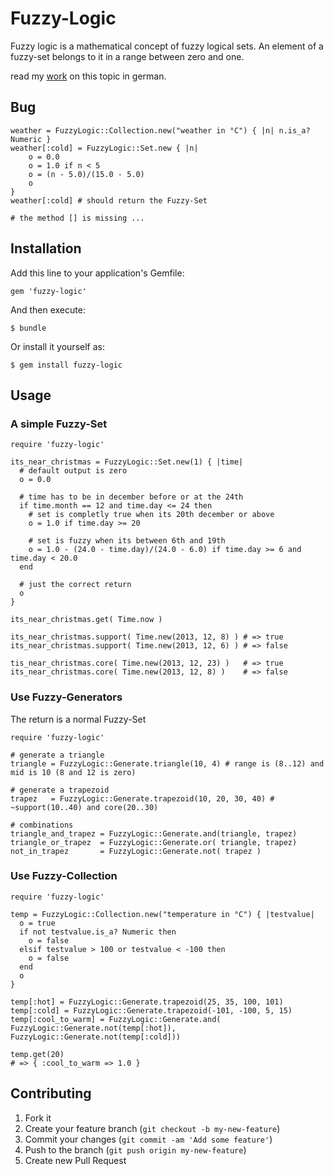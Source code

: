 # Fuzzy-Logic

Fuzzy logic is a mathematical concept of fuzzy logical sets.
An element of a fuzzy-set belongs to it in a range between zero and one.

read my [work](http://writedown.eu/wp-content/uploads/2013/01/fuzzy-logik_fuzzy-regeln.pdf) on this topic in german.

## Bug
    weather = FuzzyLogic::Collection.new("weather in °C") { |n| n.is_a? Numeric }
    weather[:cold] = FuzzyLogic::Set.new { |n|
        o = 0.0
        o = 1.0 if n < 5
        o = (n - 5.0)/(15.0 - 5.0)
        o
    }
    weather[:cold] # should return the Fuzzy-Set
    
    # the method [] is missing ...

## Installation

Add this line to your application's Gemfile:

    gem 'fuzzy-logic'

And then execute:

    $ bundle

Or install it yourself as:

    $ gem install fuzzy-logic

## Usage

### A simple Fuzzy-Set

    require 'fuzzy-logic'

    its_near_christmas = FuzzyLogic::Set.new(1) { |time|
      # default output is zero
      o = 0.0
      
      # time has to be in december before or at the 24th
      if time.month == 12 and time.day <= 24 then
        # set is completly true when its 20th december or above
        o = 1.0 if time.day >= 20

        # set is fuzzy when its between 6th and 19th
        o = 1.0 - (24.0 - time.day)/(24.0 - 6.0) if time.day >= 6 and time.day < 20.0
      end

      # just the correct return
      o
    }
    
    its_near_christmas.get( Time.now )
    
    its_near_christmas.support( Time.new(2013, 12, 8) ) # => true
    its_near_christmas.support( Time.new(2013, 12, 6) ) # => false
    
    tis_near_christmas.core( Time.new(2013, 12, 23) )   # => true
    its_near_christmas.core( Time.new(2013, 12, 8) )    # => false

### Use Fuzzy-Generators

The return is a normal Fuzzy-Set

    require 'fuzzy-logic'
    
    # generate a triangle
    triangle = FuzzyLogic::Generate.triangle(10, 4) # range is (8..12) and mid is 10 (8 and 12 is zero)
    
    # generate a trapezoid
    trapez   = FuzzyLogic::Generate.trapezoid(10, 20, 30, 40) # ~support(10..40) and core(20..30)
    
    # combinations
    triangle_and_trapez = FuzzyLogic::Generate.and(triangle, trapez)
    triangle_or_trapez  = FuzzyLogic::Generate.or( triangle, trapez)
    not_in_trapez       = FuzzyLogic::Generate.not( trapez )

### Use Fuzzy-Collection

    require 'fuzzy-logic'
    
    temp = FuzzyLogic::Collection.new("temperature in °C") { |testvalue|
      o = true
      if not testvalue.is_a? Numeric then
        o = false
      elsif testvalue > 100 or testvalue < -100 then
        o = false
      end
      o
    }
    
    temp[:hot] = FuzzyLogic::Generate.trapezoid(25, 35, 100, 101)
    temp[:cold] = FuzzyLogic::Generate.trapezoid(-101, -100, 5, 15)
    temp[:cool_to_warm] = FuzzyLogic::Generate.and( FuzzyLogic::Generate.not(temp[:hot]), FuzzyLogic::Generate.not(temp[:cold]))

    temp.get(20)
    # => { :cool_to_warm => 1.0 }

## Contributing

1. Fork it
2. Create your feature branch (`git checkout -b my-new-feature`)
3. Commit your changes (`git commit -am 'Add some feature'`)
4. Push to the branch (`git push origin my-new-feature`)
5. Create new Pull Request
